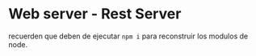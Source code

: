 # Web server - Rest Server

recuerden que deben de ejecutar ```npm i``` para reconstruir los modulos de node.